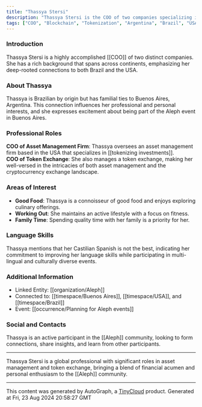 ```yaml
---
title: "Thassya Stersi"
description: "Thassya Stersi is the COO of two companies specializing in tokenizing investments and token exchange."
tags: ["COO", "Blockchain", "Tokenization", "Argentina", "Brazil", "USA"]
---
```


### Introduction
Thassya Stersi is a highly accomplished [[COO]] of two distinct companies. She has a rich background that spans across continents, emphasizing her deep-rooted connections to both Brazil and the USA.

### About Thassya
Thassya is Brazilian by origin but has familial ties to Buenos Aires, Argentina. This connection influences her professional and personal interests, and she expresses excitement about being part of the Aleph event in Buenos Aires.

### Professional Roles
**COO of Asset Management Firm**: Thassya oversees an asset management firm based in the USA that specializes in [[tokenizing investments]].  
**COO of Token Exchange**: She also manages a token exchange, making her well-versed in the intricacies of both asset management and the cryptocurrency exchange landscape.

### Areas of Interest
- **Good Food**: Thassya is a connoisseur of good food and enjoys exploring culinary offerings.
- **Working Out**: She maintains an active lifestyle with a focus on fitness.
- **Family Time**: Spending quality time with her family is a priority for her.

### Language Skills
Thassya mentions that her Castilian Spanish is not the best, indicating her commitment to improving her language skills while participating in multi-lingual and culturally diverse events.

### Additional Information
- Linked Entity: [[organization/Aleph]]
- Connected to: [[timespace/Buenos Aires]], [[timespace/USA]], and [[timespace/Brazil]]
- Event: [[occurrence/Planning for Aleph events]]
  
### Social and Contacts
Thassya is an active participant in the [[Aleph]] community, looking to form connections, share insights, and learn from other participants.

---

Thassya Stersi is a global professional with significant roles in asset management and token exchange, bringing a blend of financial acumen and personal enthusiasm to the [[Aleph]] community.

---
This content was generated by AutoGraph, a [TinyCloud](https://tinycloud.xyz/) product.
Generated at Fri, 23 Aug 2024 20:58:27 GMT